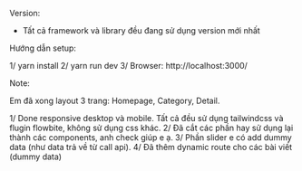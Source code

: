 Version:
- Tất cả framework và library đều đang sử dụng version mới nhất

Hướng dẫn setup:

1/ yarn install
2/ yarn run dev
3/ Browser: http://localhost:3000/

Note:

Em đã xong layout 3 trang: Homepage, Category, Detail.

1/ Done responsive desktop và mobile. Tất cả đều sử dụng tailwindcss và flugin flowbite, không sử dụng css khác.
2/ Đã cắt các phần hay sử dụng lại thành các components, anh check giúp e ạ.
3/ Phần slider e có add dummy data (như data trả về từ call api).
4/ Đã thêm dynamic route cho các bài viết (dummy data)
